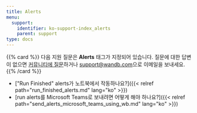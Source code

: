 ```yaml
---
title: Alerts
menu:
  support:
    identifier: ko-support-index_alerts
    parent: support
type: docs
---
```


{{% card %}}
다음 지원 질문은 <b>Alerts</b> 태그가 지정되어 있습니다. 질문에 대한 답변이 없으면 [커뮤니티에 질문](https://community.wandb.ai/)하거나 [support@wandb.com](mailto:support@wandb.com)으로 이메일을 보내세요.
{{% /card %}}

- ["Run Finished" alerts가 노트북에서 작동하나요?]({{< relref path="run_finished_alerts.md" lang="ko" >}})
- [run alerts를 Microsoft Teams로 보내려면 어떻게 해야 하나요?]({{< relref path="send_alerts_microsoft_teams_using_wb.md" lang="ko" >}})
